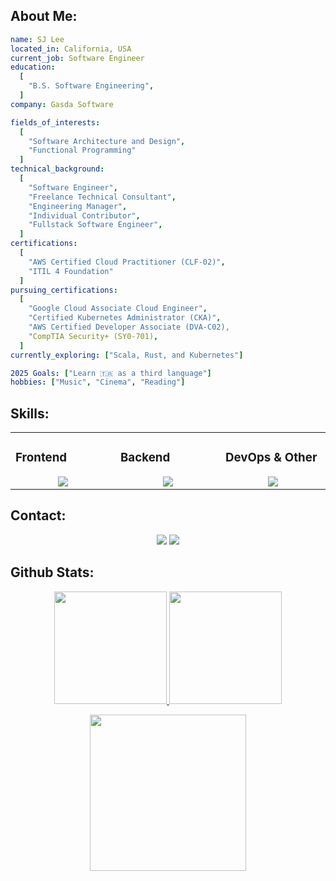 
## About Me:
```yaml
name: SJ Lee
located_in: California, USA
current_job: Software Engineer
education:
  [
    "B.S. Software Engineering",
  ]
company: Gasda Software

fields_of_interests:
  [
    "Software Architecture and Design",
    "Functional Programming"
  ]
technical_background:
  [
    "Software Engineer",
    "Freelance Technical Consultant",
    "Engineering Manager",
    "Individual Contributor",
    "Fullstack Software Engineer",
  ]
certifications: 
  [
    "AWS Certified Cloud Practitioner (CLF-02)",
    "ITIL 4 Foundation"
  ]  
pursuing_certifications:
  [
    "Google Cloud Associate Cloud Engineer",
    "Certified Kubernetes Administrator (CKA)",
    "AWS Certified Developer Associate (DVA-C02),
    "CompTIA Security+ (SY0-701),
  ]
currently_exploring: ["Scala, Rust, and Kubernetes"]

2025 Goals: ["Learn 🇹🇷 as a third language"]
hobbies: ["Music", "Cinema", "Reading"]
```
## Skills:

<table><tr><td valign="top" width="25%">

### Frontend  
<a href="https://github.com/0xsj">
<div align="center">  
       <img src="https://skillicons.dev/icons?i=typescript,javascript,react,vite,next,gatsby,html,css,sass,materialui,tailwind,&perline=4" /> 
</div>
</a>
</td><td valign="top" width="25%">
        
### Backend
<a href="https://github.com/0xsj">
<div align="center">
       <img src="https://skillicons.dev/icons?i=typescript,javascript,go,dotnet,python,express,nest,graphql,spring,django,flask,fastapi,postgres,mysql,redis,&perline=4" /> 
</div>
</a>

</td><td valign="top" width="25%">
  
### DevOps & Other
<a href="https://github.com/0xsj">
<div align="center">
       <img src="https://skillicons.dev/icons?i=docker,k8s,aws,gcp,vercel,supabase,rabbitmq,git,gitlab,github,npm,yarn,figma,&perline=4" /> 
</div>
</a>
</td>
</tr></table>


## Contact:
<div align="center">
    <a href="https://www.linkedin.com/in/0xsjl/" target="_blank"><img src="https://img.shields.io/badge/-SJ%20Lee-0077B5?style=flat&logo=Linkedin&logoColor=white"/></a>
    <a target="_blank" href="mailto:sjtommylee@gmail.com"><img src="https://img.shields.io/badge/-sjtommylee@gmail.com-D14836?style=flat&logo=Gmail&logoColor=white"/></a>
    
</div>

 ## Github Stats:
<p align="center">
    <a href="https://github.com/0xsj">
        <img height="180em" src="https://github-readme-stats-git-masterrstaa-rickstaa.vercel.app/api?username=0xsj&show_icons=true&theme=onedark&include_all_commits=true&count_private=true&hide_border=true&rank_icon=github"/>
        <img height="180em" src="https://github-readme-stats-eight-theta.vercel.app/api/top-langs/?username=0xsj&langs_count=12&layout=compact&langs_count=8&theme=onedark&include_all_commits=true&count_private=true&hide_border=true" />
    </a>
</p>
<!-- Activity Graph -->
<p align="center">
  <a href="https://github.com/0xsj">
    <img height=250 src="https://github-readme-activity-graph.vercel.app/graph?username=0xsj&bg_color=282c34&color=FDFD96&line=FDFD96&point=FFFFFF&area_color=79FE96&border_radius=24.5&title_color=FDFD96&border_radius=20px"/>
  </a> 
</p>
<br>
